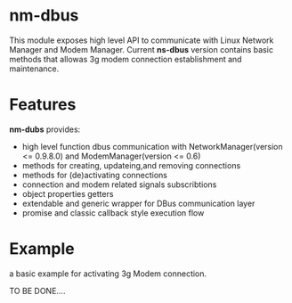 nm-dbus
=======

This module exposes high level API to communicate with Linux Network Manager and Modem Manager. 
Current <b>ns-dbus</b> version contains basic methods that allowas 3g modem connection establishment and maintenance.


Features
=======

<b>nm-dubs</b> provides:
- high level function dbus communication with NetworkManager(version <= 0.9.8.0) and ModemManager(version <= 0.6)
- methods for creating, updateing,and removing connections
- methods for (de)activating connections 
- connection and modem related signals subscribtions
- object properties getters
- extendable and generic wrapper for DBus communication layer 
- promise and classic callback style execution flow

Example
=======

a basic example for activating 3g Modem connection. 

TO BE DONE....



